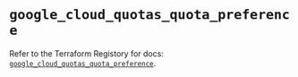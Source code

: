 # `google_cloud_quotas_quota_preference`

Refer to the Terraform Registory for docs: [`google_cloud_quotas_quota_preference`](https://registry.terraform.io/providers/hashicorp/google-beta/5.29.0/docs/resources/google_cloud_quotas_quota_preference).
